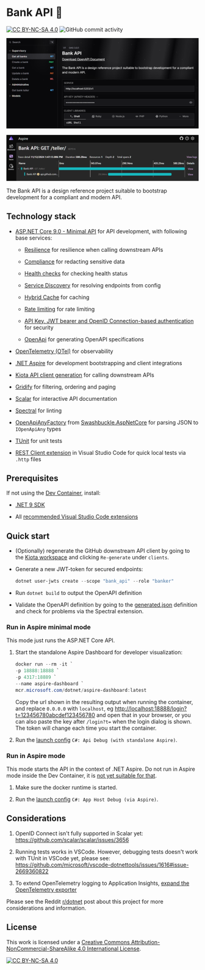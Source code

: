 # Bank API 🏦

[![CC BY-NC-SA 4.0][cc-by-nc-sa-shield]][cc-by-nc-sa]
![GitHub commit activity](https://img.shields.io/github/commit-activity/m/erwinkramer/bank-api)

![Scalar landing page](.images/scalar-landingpage.png)

![Aspire](.images/aspire.png)

The Bank API is a design reference project suitable to bootstrap development for a compliant and modern API.

## Technology stack

- [ASP.NET Core 9.0 - Minimal API](https://learn.microsoft.com/en-us/aspnet/core/fundamentals/minimal-apis/overview?view=aspnetcore-9.0) for API development, with following base services:

  - [Resilience](https://learn.microsoft.com/en-us/dotnet/core/resilience/http-resilience?tabs=package-reference) for resilience when calling downstream APIs

  - [Compliance](https://andrewlock.net/redacting-sensitive-data-with-microsoft-extensions-compliance/) for redacting sensitive data

  - [Health checks](https://learn.microsoft.com/en-us/aspnet/core/host-and-deploy/health-checks?view=aspnetcore-9.0) for checking health status

  - [Service Discovery](https://learn.microsoft.com/en-us/dotnet/core/extensions/service-discovery?tabs=package-reference) for resolving endpoints from config

  - [Hybrid Cache](https://learn.microsoft.com/en-us/aspnet/core/performance/caching/hybrid?view=aspnetcore-9.0) for caching

  - [Rate limiting](https://learn.microsoft.com/en-us/aspnet/core/performance/rate-limit?view=aspnetcore-9.0) for rate limiting

  - [API Key, JWT bearer and OpenID Connection-based authentication](https://learn.microsoft.com/en-us/aspnet/core/fundamentals/minimal-apis/security?view=aspnetcore-9.0#configuring-authentication-strategy) for security

  - [OpenApi](https://learn.microsoft.com/en-us/aspnet/core/fundamentals/openapi/aspnetcore-openapi?view=aspnetcore-9.0&tabs=visual-studio) for generating OpenAPI specifications

- [OpenTelemetry (OTel)](https://learn.microsoft.com/en-us/dotnet/core/diagnostics/observability-with-otel) for observability

- [.NET Aspire](https://learn.microsoft.com/en-us/dotnet/aspire/get-started/aspire-overview) for development bootstrapping and client integrations

- [Kiota API client generation](https://learn.microsoft.com/en-us/openapi/kiota/using#client-generation) for calling downstream APIs

- [Gridify](https://alirezanet.github.io/Gridify) for filtering, ordering and paging

- [Scalar](https://learn.microsoft.com/en-us/aspnet/core/fundamentals/openapi/using-openapi-documents?view=aspnetcore-9.0#use-scalar-for-interactive-api-documentation) for interactive API documentation

- [Spectral](https://learn.microsoft.com/en-us/aspnet/core/fundamentals/openapi/using-openapi-documents?view=aspnetcore-9.0#lint-generated-openapi-documents-with-spectral) for linting

- [OpenApiAnyFactory](./BankApi.Service/Defaults/Helper.OpenApiAnyFactory.cs) from [Swashbuckle.AspNetCore](https://github.com/domaindrivendev/Swashbuckle.AspNetCore) for parsing JSON to `IOpenApiAny` types

- [TUnit](https://thomhurst.github.io/TUnit/docs/intro) for unit tests

- [REST Client extension](https://marketplace.visualstudio.com/items?itemName=humao.rest-client) in Visual Studio Code for quick local tests via `.http` files

## Prerequisites

If not using the [Dev Container](.devcontainer/devcontainer.json), install:

- [.NET 9 SDK](https://dotnet.microsoft.com/en-us/download/dotnet/9.0)

- All [recommended Visual Studio Code extensions](.vscode/extensions.json)

## Quick start

- (Optionally) regenerate the GitHub downstream API client by going to the [Kiota workspace](.kiota/workspace.json) and clicking `Re-generate` under `clients`.

- Generate a new JWT-token for secured endpoints:

    ```powershell
    dotnet user-jwts create --scope "bank_api" --role "banker"
    ```

- Run `dotnet build` to output the OpenAPI definition

- Validate the OpenAPI definition by going to the [generated.json](/Specs.Generated/openapi.json) definition and check for problems via the Spectral extension.

### Run in Aspire minimal mode

This mode just runs the ASP.NET Core API.

1. Start the standalone Aspire Dashboard for developer visualization:

    ```powershell
    docker run --rm -it `
    -p 18888:18888 `
    -p 4317:18889 `
    --name aspire-dashboard `
    mcr.microsoft.com/dotnet/aspire-dashboard:latest
    ```

    Copy the url shown in the resulting output when running the container, and replace `0.0.0.0` with `localhost`, eg <http://localhost:18888/login?t=123456780abcdef123456780> and open that in your browser, or you can also paste the key after `/login?t=` when the login dialog is shown. The token will change each time you start the container.

2. Run the [launch config](.vscode/launch.json) `C#: Api Debug (with standalone Aspire)`.

### Run in Aspire mode

This mode starts the API in the context of .NET Aspire. Do not run in Aspire mode inside the Dev Container, it is [not yet suitable for that](https://www.reddit.com/r/dotnet/comments/1fmrrn4/comment/lozi3ps/?utm_source=share&utm_medium=web3x&utm_name=web3xcss&utm_term=1&utm_content=share_button).

1. Make sure the docker runtime is started.

2. Run the [launch config](.vscode/launch.json) `C#: App Host Debug (via Aspire)`.

## Considerations

1. OpenID Connect isn't fully supported in Scalar yet: <https://github.com/scalar/scalar/issues/3656>

2. Running tests works in VSCode. However, debugging tests doesn't work with TUnit in VSCode yet, please see: <https://github.com/microsoft/vscode-dotnettools/issues/1616#issue-2669360822>

3. To extend OpenTelemetry logging to Application Insights, [expand the OpenTelemetry exporter](https://learn.microsoft.com/en-us/dotnet/core/diagnostics/observability-applicationinsights)

Please see the Reddit [r/dotnet](https://www.reddit.com/r/dotnet/comments/1gyql5a/bank_api_modern_api_reference_project/?utm_source=share&utm_medium=web3x&utm_name=web3xcss&utm_term=1&utm_content=share_button) post about this project for more considerations and information.

## License

This work is licensed under a
[Creative Commons Attribution-NonCommercial-ShareAlike 4.0 International License][cc-by-nc-sa].

[![CC BY-NC-SA 4.0][cc-by-nc-sa-image]][cc-by-nc-sa]

[cc-by-nc-sa]: http://creativecommons.org/licenses/by-nc-sa/4.0/
[cc-by-nc-sa-image]: https://licensebuttons.net/l/by-nc-sa/4.0/88x31.png
[cc-by-nc-sa-shield]: https://img.shields.io/badge/License-CC%20BY--NC--SA%204.0-lightgrey.svg
